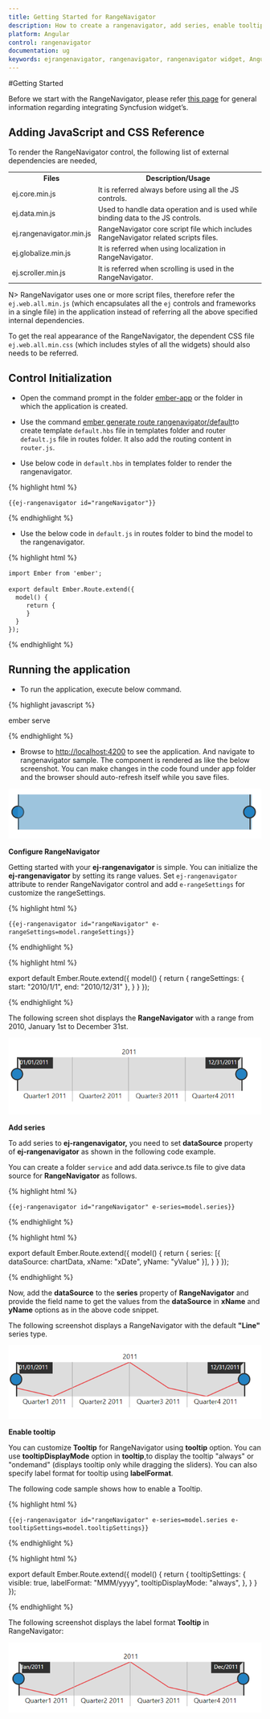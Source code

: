 ```yaml
---
title: Getting Started for RangeNavigator
description: How to create a rangenavigator, add series, enable tooltip and other functionalities
platform: Angular
control: rangenavigator
documentation: ug
keywords: ejrangenavigator, rangenavigator, rangenavigator widget, Angular rangenavigator
---
```

#Getting Started

Before we start with the RangeNavigator, please refer [this page](https://help.syncfusion.com/emberjs/overview) for general information regarding integrating Syncfusion widget’s.

## Adding JavaScript and CSS Reference

To render the RangeNavigator control, the following list of external dependencies are needed, 

<table>
   <tr>
      <th>
         <b>Files</b>
      </th>
      <th>
         <b>Description/Usage </b>
      </th>
   </tr>
   <tr>
      <td>
         ej.core.min.js
      </td>
      <td>
        It is referred always before using all the JS controls.
      </td>
   </tr>
   <tr>
      <td>
         ej.data.min.js
      </td>
      <td>
         Used to handle data operation and is used while binding data to the JS controls.
      </td>
   </tr>
   <tr>
      <td>
        ej.rangenavigator.min.js
      </td>
      <td>
        RangeNavigator core script file which includes RangeNavigator related scripts files.
      </td>
   </tr>   
   <tr>
      <td>
        ej.globalize.min.js
      </td>
      <td>
       It is referred when using localization in RangeNavigator.
      </td>
   </tr>
   <tr>
      <td>
         ej.scroller.min.js
      </td>
      <td>
         It is referred when scrolling is used in the RangeNavigator.
      </td>
   </tr>
</table>

N> RangeNavigator uses one or more script files, therefore refer the `ej.web.all.min.js` (which encapsulates all the `ej` controls and frameworks in a single file) in the application instead of referring all the above specified internal dependencies. 

To get the real appearance of the RangeNavigator, the dependent CSS file `ej.web.all.min.css` (which includes styles of all the widgets) should also needs to be referred.

## Control Initialization

* Open the command prompt in the folder [ember-app](https://help.syncfusion.com/emberjs/getting-started#create-a-simple-ember-application) or the folder in which the application is created.

* Use the command [ember generate route rangenavigator/default](https://guides.emberjs.com/v2.11.0/routing/defining-your-routes/)to create template `default.hbs` file in templates folder and router `default.js` file in routes folder. It also add the routing content in `router.js`.

* Use below code in `default.hbs` in templates folder to render the rangenavigator.

{% highlight html %}

	{{ej-rangenavigator id="rangeNavigator"}}

{% endhighlight %}

* Use the below code in `default.js` in routes folder to bind the model to the rangenavigator.

{% highlight html %}

	import Ember from 'ember';

    export default Ember.Route.extend({
      model() {
         return {
         }
      }
    });

{% endhighlight %}

## Running the application

* To run the application, execute below command.

{% highlight javascript %}
 
 ember serve

{% endhighlight %}

* Browse to [http://localhost:4200](http://localhost:4200) to see the application. And navigate to rangenavigator sample. The component is rendered as like the below screenshot. You can make changes in the code found under app folder and the browser should auto-refresh itself while you save files. 

![](Getting-started-images/Getting-Started_img1.png)

**Configure RangeNavigator**

Getting started with your **ej-rangenavigator** is simple. You can initialize the **ej-rangenavigator** by setting its range values.
Set `ej-rangenavigator` attribute to render RangeNavigator control and add `e-rangeSettings` for customize the rangeSettings.


{% highlight html %}

	{{ej-rangenavigator id="rangeNavigator" e-rangeSettings=model.rangeSettings}}

{% endhighlight %}

{% highlight html %}

  export default Ember.Route.extend({
      model() {
         return {
           rangeSettings: {
                    start: "2010/1/1", end: "2010/12/31"
                },
         }
      }
  });

{% endhighlight %}


The following screen shot displays the **RangeNavigator** with a range from 2010, January 1st to December 31st.



![](Getting-started-images/Getting-Started_img2.png) 

**Add series**

To add series to **ej-rangenavigator,** you need to set **dataSource** property of **ej-rangenavigator** as shown in the following code example. 

You can create a folder `service` and add data.serivce.ts file to give data source for **RangeNavigator** as follows.


{% highlight html %}

	{{ej-rangenavigator id="rangeNavigator" e-series=model.series}}

{% endhighlight %}

{% highlight html %}

  export default Ember.Route.extend({
      model() {
         return {
           series: [{
			            dataSource: chartData, xName: "xDate", yName: "yValue" 
		       }],
         }
      }
  });

{% endhighlight %}


Now, add the **dataSource** to the **series** property of **RangeNavigator** and provide the field name to get the values from the **dataSource** in **xName** and **yName** options as in the above code snippet.

The following screenshot displays a RangeNavigator with the default **"Line"** series type.

![](Getting-started-images/Getting-Started_img3.png) 

**Enable tooltip**

You can customize **Tooltip** for RangeNavigator using **tooltip** option. You can use **tooltipDisplayMode** option in **tooltip**,to display the tooltip "always" or "ondemand" (displays tooltip only while dragging the sliders). You can also specify label format for tooltip using **labelFormat**.

The following code sample shows how to enable a Tooltip.

{% highlight html %}

	{{ej-rangenavigator id="rangeNavigator" e-series=model.series e-tooltipSettings=model.tooltipSettings}}

{% endhighlight %}

{% highlight html %}

  export default Ember.Route.extend({
      model() {
         return {
           tooltipSettings: {
              visible: true, labelFormat: "MMM/yyyy", tooltipDisplayMode: "always",
           },
         }
      }
  });

{% endhighlight %}

The following screenshot displays the label format **Tooltip** in RangeNavigator:

![](Getting-started-images/Getting-Started_img4.png) 
